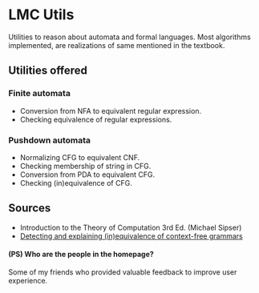 # LMC Utils

Utilities to reason about automata and formal languages. Most algorithms implemented, are realizations of same mentioned in the textbook.

## Utilities offered

### Finite automata

- Conversion from NFA to equivalent regular expression.
- Checking equivalence of regular expressions.

### Pushdown automata

- Normalizing CFG to equivalent CNF.
- Checking membership of string in CFG.
- Conversion from PDA to equivalent CFG.
- Checking (in)equivalence of CFG.

## Sources

- Introduction to the Theory of Computation 3rd Ed. (Michael Sipser)
- [Detecting and explaining (in)equivalence of context-free grammars](https://arxiv.org/pdf/2407.18220)

#### (PS) Who are the people in the homepage?

Some of my friends who provided valuable feedback to improve user experience.
